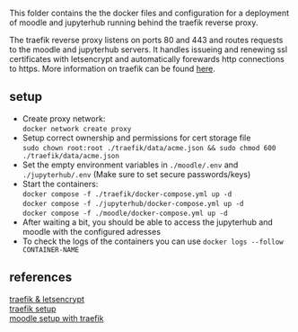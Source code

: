 This folder contains the the docker files and configuration for a deployment of moodle and jupyterhub running behind the traefik reverse proxy.  

The traefik reverse proxy listens on ports 80 and 443 and routes requests to the moodle and jupyterhub servers. It handles issueing and renewing ssl certificates with letsencrypt and automatically forewards http connections to https. More information on traefik can be found [here](https://traefik.io/traefik/).
## setup
- Create proxy network:  
```docker network create proxy```  
- Setup correct ownership and permissions for cert storage file  
```sudo chown root:root ./traefik/data/acme.json && sudo chmod 600 ./traefik/data/acme.json```
- Set the empty environment variables in ```./moodle/.env``` and ```./jupyterhub/.env``` (Make sure to set secure passwords/keys)
- Start the containers:  
```docker compose -f ./traefik/docker-compose.yml up -d```  
```docker compose -f ./jupyterhub/docker-compose.yml up -d```  
```docker compose -f ./moodle/docker-compose.yml up -d```   
- After waiting a bit, you should be able to access the jupyterhub and moodle with the configured adresses
- To check the logs of the containers you can use ```docker logs --follow CONTAINER-NAME```

## references
[traefik & letsencrypt](https://doc.traefik.io/traefik/user-guides/docker-compose/acme-tls/)  
[traefik setup](https://www.dogado.de/vps/vserver-anwendungsfaelle/traefik-reverseproxy-auf-vserver-installieren)  
[moodle setup with traefik](https://www.dogado.de/vps/vserver-anwendungsfaelle/installation-von-moodle)
